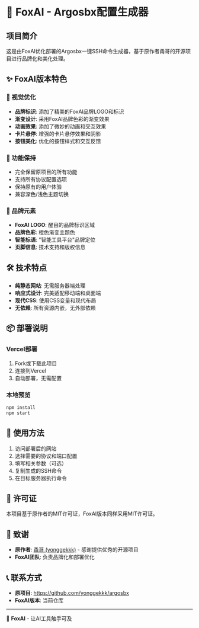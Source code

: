 # 🦊 FoxAI - Argosbx配置生成器

## 项目简介

这是由FoxAI优化部署的Argosbx一键SSH命令生成器，基于原作者甬哥的开源项目进行品牌化和美化处理。

## ✨ FoxAI版本特色

### 🎨 视觉优化
- **品牌标识**: 添加了精美的FoxAI品牌LOGO和标识
- **渐变设计**: 采用FoxAI品牌色彩的渐变效果
- **动画效果**: 添加了微妙的动画和交互效果
- **卡片悬停**: 增强的卡片悬停效果和阴影
- **按钮美化**: 优化的按钮样式和交互反馈

### 🚀 功能保持
- 完全保留原项目的所有功能
- 支持所有协议配置选项
- 保持原有的用户体验
- 兼容深色/浅色主题切换

### 🌟 品牌元素
- **FoxAI LOGO**: 醒目的品牌标识区域
- **品牌色彩**: 橙色渐变主题色
- **智能标语**: "智能工具平台"品牌定位
- **页脚信息**: 技术支持和版权信息

## 🛠 技术特点

- **纯静态网站**: 无需服务器端处理
- **响应式设计**: 完美适配移动端和桌面端
- **现代CSS**: 使用CSS变量和现代布局
- **无依赖**: 所有资源内嵌，无外部依赖

## 📦 部署说明

### Vercel部署
1. Fork或下载此项目
2. 连接到Vercel
3. 自动部署，无需配置

### 本地预览
```bash
npm install
npm start
```

## 🎯 使用方法

1. 访问部署后的网站
2. 选择需要的协议和端口配置
3. 填写相关参数（可选）
4. 复制生成的SSH命令
5. 在目标服务器执行命令

## 📄 许可证

本项目基于原作者的MIT许可证，FoxAI版本同样采用MIT许可证。

## 🙏 致谢

- **原作者**: [甬哥 (yonggekkk)](https://github.com/yonggekkk) - 感谢提供优秀的开源项目
- **FoxAI团队**: 负责品牌化和部署优化

## 📞 联系方式

- **原项目**: https://github.com/yonggekkk/argosbx
- **FoxAI版本**: 当前仓库

---

🦊 **FoxAI** - 让AI工具触手可及